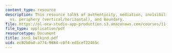 ```yaml
---
content_type: resource
description: This resource talks of authenticity, mediation, invisibility, center
  vs. periphery (vertical/horizontal), and Boundary.
file: https://ol-ocw-studio-app-production.s3.amazonaws.com/courses/11-329-social-theory-and-the-city-fall-2005/ec82b0a0a7749884c0f4ed5cef22465c_ssn5_belkind.pdf
file_type: application/pdf
resourcetype: Document
title: ssn5_belkind.pdf
uid: ec82b0a0-a774-9884-c0f4-ed5cef22465c
---
```

